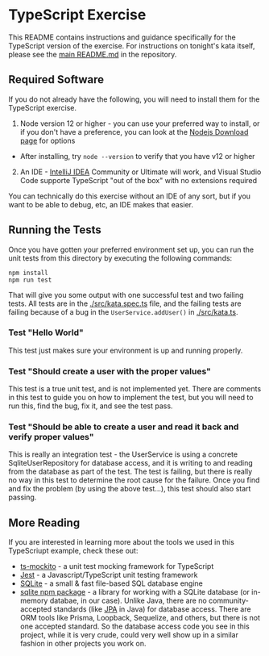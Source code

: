 # TypeScript Exercise
This README contains instructions and guidance specifically for the TypeScript version of the exercise. For instructions on tonight's kata itself, please see the [main README.md](../README.md) in the repository.

## Required Software
If you do not already have the following, you will need to install them for the TypeScript exercise.
1. Node version 12 or higher - you can use your preferred way to install, or if you don't have a preference, you can look at the [Nodejs Download page](https://nodejs.org/en/download/current) for options
  * After installing, try `node --version` to verify that you have v12 or higher
2. An IDE - [IntelliJ IDEA](https://www.jetbrains.com/idea/download) Community or Ultimate will work, and Visual Studio Code supporte TypeScript "out of the box" with no extensions required

You can technically do this exercise without an IDE of any sort, but if you want to be able to debug, etc, an IDE makes that easier.

## Running the Tests
Once you have gotten your preferred environment set up, you can run the unit tests from this directory by executing the following commands:
```
npm install
npm run test
```

That will give you some output with one successful test and two failing tests. All tests are in the [./src/kata.spec.ts](./src/kata.spec.ts) file, and the failing tests are failing because of a bug in the `UserService.addUser()` in [./src/kata.ts](./src/kata.ts).

### Test "Hello World"
This test just makes sure your environment is up and running properly.

### Test "Should create a user with the proper values"
This test is a true unit test, and is not implemented yet. There are comments in this test to guide you on how to implement the test, but you will need to run this, find the bug, fix it, and see the test pass.

### Test "Should be able to create a user and read it back and verify proper values"
This is really an integration test - the UserService is using a concrete SqliteUserRepository for database access, and it is writing to and reading from the database as part of the test. The test is failing, but there is really no way in this test to determine the root cause for the failure. Once you find and fix the problem (by using the above test...), this test should also start passing.

## More Reading
If you are interested in learning more about the tools we used in this TypeScriupt example, check these out:
* [ts-mockito](https://github.com/NagRock/ts-mockito) - a unit test mocking framework for TypeScript
* [Jest](https://jestjs.io/) - a Javascript/TypeScript unit testing framework
* [SQLite](https://www.sqlite.org/index.html) - a small & fast file-based SQL database engine
* [sqlite npm package](https://www.npmjs.com/package/sqlite) - a library for working with a SQLite database (or in-memory databae, in our case). Unlike Java, there are no community-accepted standards (like [JPA](https://docs.oracle.com/javaee/6/tutorial/doc/bnbpz.html) in Java) for database access. There are ORM tools like Prisma, Loopback, Sequelize, and others, but there is not one accepted standard. So the database access code you see in this project, while it is very crude, could very well show up in a similar fashion in other projects you work on.